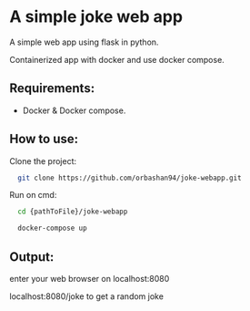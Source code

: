 # A simple joke web app
A simple web app using flask in python.

Containerized app with docker and use docker compose.

## Requirements:
- Docker & Docker compose.
## How to use:
Clone the project:

```bash
  git clone https://github.com/orbashan94/joke-webapp.git
```

Run on cmd: 

```bash
  cd {pathToFile}/joke-webapp
```
```bash
  docker-compose up
```


## Output:
enter your web browser on localhost:8080

localhost:8080/joke to get a random joke
